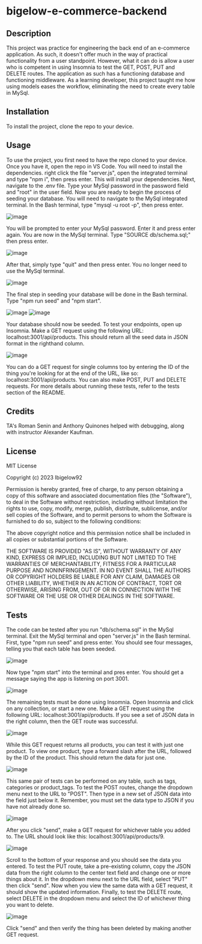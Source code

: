 # bigelow-e-commerce-backend

## Description

This project was practice for engineering the back end of an e-commerce application. As such, it doesn't offer much in the way of practical functionality from a user standpoint. However, what it can do is allow a user who is competent in using Insomnia to test the GET, POST, PUT and DELETE routes. The application as such has a functioning database and functioning middleware. As a learning developer, this project taught me how using models eases the workflow, eliminating the need to create every table in MySql.  

## Installation

To install the project, clone the repo to your device. 

## Usage

To use the project, you first need to have the repo cloned to your device. Once you have it, open the repo in VS Code. You will need to install the dependencies. right click the file "server.js", open the integrated terminal and type "npm i", then press enter. This will install your dependencies. Next, navigate to the .env file. Type your MySql password in the password field and "root" in the user field. Now you are ready to begin the process of seeding your database. You will need to navigate to the MySql integrated terminal. In the Bash terminal, type "mysql -u root -p", then press enter. 

![image](https://user-images.githubusercontent.com/115512219/227386908-280f83af-1a67-4fe9-b733-90f3782e2bb6.png)

You will be prompted to enter your MySql password. Enter it and press enter again. You are now in the MySql terminal. Type "SOURCE db/schema.sql;" then press enter.

![image](https://user-images.githubusercontent.com/115512219/227387021-e183d8bb-bdf4-4602-baaf-897dc93d8a85.png)

After that, simply type "quit" and then press enter. You no longer need to use the MySql terminal. 

![image](https://user-images.githubusercontent.com/115512219/227387229-d6674707-e34d-4ab8-abde-2d1fd4f23e83.png)

The final step in seeding your database will be done in the Bash terminal. Type "npm run seed" and "npm start". 

![image](https://user-images.githubusercontent.com/115512219/227387290-2505565c-9693-42a0-ae7b-20b5e177894b.png)
![image](https://user-images.githubusercontent.com/115512219/227387365-e1768b47-2602-4d2b-8814-37d16343420c.png)

Your database should now be seeded. To test your endpoints, open up Insomnia. Make a GET request using the following URL: localhost:3001/api/products. This should return all the seed data in JSON format in the righthand column. 

![image](https://user-images.githubusercontent.com/115512219/227387464-ac7c7fac-25c5-4b21-9c01-d79cf15f3da5.png)

You can do a GET request for single columns too by entering the ID of the thing you're looking for at the end of the URL, like so: localhost:3001/api/products. You can also make POST, PUT and DELETE requests. For more details about running these tests, refer to the tests section of the README. 

## Credits

TA's Roman Senin and Anthony Quinones helped with debugging, along with instructor Alexander Kaufman. 

## License

MIT License

Copyright (c) 2023 Ibigelow92

Permission is hereby granted, free of charge, to any person obtaining a copy
of this software and associated documentation files (the "Software"), to deal
in the Software without restriction, including without limitation the rights
to use, copy, modify, merge, publish, distribute, sublicense, and/or sell
copies of the Software, and to permit persons to whom the Software is
furnished to do so, subject to the following conditions:

The above copyright notice and this permission notice shall be included in all
copies or substantial portions of the Software.

THE SOFTWARE IS PROVIDED "AS IS", WITHOUT WARRANTY OF ANY KIND, EXPRESS OR
IMPLIED, INCLUDING BUT NOT LIMITED TO THE WARRANTIES OF MERCHANTABILITY,
FITNESS FOR A PARTICULAR PURPOSE AND NONINFRINGEMENT. IN NO EVENT SHALL THE
AUTHORS OR COPYRIGHT HOLDERS BE LIABLE FOR ANY CLAIM, DAMAGES OR OTHER
LIABILITY, WHETHER IN AN ACTION OF CONTRACT, TORT OR OTHERWISE, ARISING FROM,
OUT OF OR IN CONNECTION WITH THE SOFTWARE OR THE USE OR OTHER DEALINGS IN THE
SOFTWARE.

## Tests

The code can be tested after you run "db/schema.sql" in the MySql terminal. Exit the MySql terminal and open "server.js" in the Bash terminal. First, type "npm run seed" and press enter. You should see four messages, telling you that each table has been seeded. 

![image](https://user-images.githubusercontent.com/115512219/227387840-baff9182-836a-4039-a856-734888eede07.png)

Now type "npm start" into the terminal and pres enter. You should get a message saying the app is listening on port 3001. 

![image](https://user-images.githubusercontent.com/115512219/227387927-ea3dcbc3-0307-4ab5-a603-41dd274bc71e.png)

The remaining tests must be done using Insomnia. Open Insomnia and click on any collection, or start a new one. Make a GET request using the following URL: localhost:3001/api/products. If you see a set of JSON data in the right column, then the GET route was successful. 

![image](https://user-images.githubusercontent.com/115512219/227388994-976d4964-398f-4ce5-860e-90fcaefcc358.png)

While this GET request returns all products, you can test it with just one product. To view one product, type a forward slash after the URL, followed by the ID of the product. This should return the data for just one. 

![image](https://user-images.githubusercontent.com/115512219/227389101-0dc5244c-a738-4f18-b7f7-cd89800fe7d7.png)

This same pair of tests can be performed on any table, such as tags, categories or product_tags. To test the POST routes, change the dropdown menu next to the URL to "POST". Then type in a new set of JSON data into the field just below it. Remember, you must set the data type to JSON if you have not already done so. 

![image](https://user-images.githubusercontent.com/115512219/227389601-54782be4-ba0e-4cff-b58b-059fdf7466bd.png)

After you click "send", make a GET request for whichever table you added to. The URL should look like this: localhost:3001/api/products/9. 

![image](https://user-images.githubusercontent.com/115512219/227389744-639a1fd0-7304-4091-87a8-281c6b2a8548.png)

Scroll to the bottom of your response and you should see the data you entered. To test the PUT route, take a pre-existing column, copy the JSON data from the right column to the center text field and change one or more things about it. In the dropdown menu next to the URL field, select "PUT" then click "send". Now when you view the same data with a GET request, it should show the updated information. Finally, to test the DELETE route, select DELETE in the dropdown menu and select the ID of whichever thing you want to delete. 

![image](https://user-images.githubusercontent.com/115512219/227389843-e68b9394-cd86-44b8-8044-64aad04b001e.png)

Click "send" and then verify the thing has been deleted by making another GET request. 
